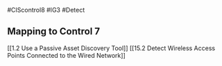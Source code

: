 #CIScontrol8 #IG3  #Detect  
## Mapping to Control 7
[[1.2 Use a Passive Asset Discovery Tool]]
[[15.2 Detect Wireless Access Points Connected to the Wired Network]]

